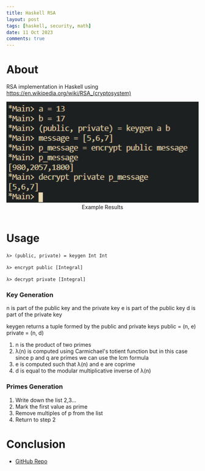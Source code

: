 ```yaml
---
title: Haskell RSA
layout: post
tags: [haskell, security, math]
date: 11 Oct 2023
comments: true
---
```


# About

RSA implementation in Haskell using
<https://en.wikipedia.org/wiki/RSA_(cryptosystem)>

<div align="center">
  <img src="/images/haskell-rsa/example.png" width="512"/>
  <div align="center">Example Results</div>
  <br/>
</div>

# Usage

`λ> (public, private) = keygen Int Int`

`λ> encrypt public [Integral]`

`λ> decrypt private [Integral]`

### Key Generation

n is part of the public key and the private key
e is part of the public key
d is part of the private key

keygen returns a tuple formed by the public and private keys
public = (n, e)
private = (n, d)

1. n is the product of two primes
2. λ(n) is computed using Carmichael's totient function
but in this case since p and q are primes we can use
the lcm formula
3. e is computed such that λ(n) and e are coprime
4. d is equal to the modular multiplicative inverse of λ(n)


### Primes Generation

1. Write down the list 2,3...
2. Mark the first value as prime
3. Remove multiples of p from the list
4. Return to step 2

# Conclusion

- [GitHub Repo](https://github.com/alexjercan/haskell-rsa)
